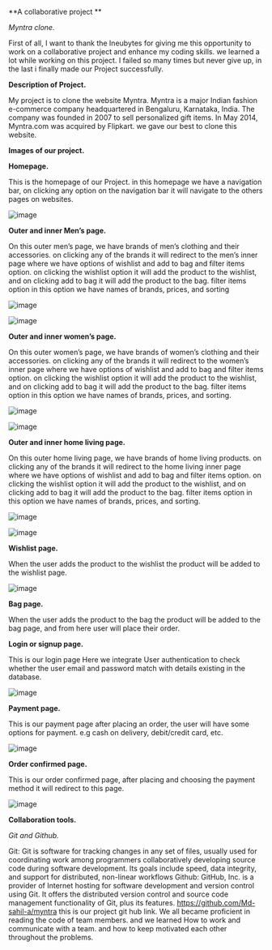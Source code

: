 **A collaborative project **

*Myntra clone.*


First of all, I want to thank the Ineubytes for giving me this opportunity to work on a collaborative project and enhance my coding skills.
we learned a lot while working on this project. I failed so many times but  never give up, in the last i finally made our Project successfully.


**Description of Project.**

My project is to clone the website Myntra. 
Myntra is a major Indian fashion e-commerce company headquartered in Bengaluru, Karnataka, India. 
The company was founded in 2007 to sell personalized gift items. In May 2014, Myntra.com was acquired by Flipkart.
we gave our best to clone this website.

**Images of our project.** 

**Homepage.**

This is the homepage of our Project. 
in this homepage we have a navigation bar, on clicking any option on the navigation bar it will navigate to the others pages on websites.

![image](https://user-images.githubusercontent.com/77974484/161418508-820faf68-9cea-4570-9fe5-6fe50085a908.png)

**Outer and inner Men’s page.**

On this outer men’s page, we have brands of men’s clothing and their accessories. on clicking any of the brands it will redirect to the men’s inner page where we have options of wishlist and add to bag and filter items option.
on clicking the wishlist option it will add the product to the wishlist, 
and on clicking add to bag it will add the product to the bag. filter items option in this option we have names of brands, prices, and sorting

![image](https://user-images.githubusercontent.com/77974484/161418568-fb6db3cb-47c9-4911-b486-0648ef79ceb3.png)

![image](https://user-images.githubusercontent.com/77974484/161418579-9ec6c7b1-8474-4c21-8927-04800e9c0804.png)

**Outer and inner women’s page.**

On this outer women’s page, we have brands of women’s clothing and their accessories. on clicking any of the brands it will redirect to the women’s inner page where we have options of wishlist and add to bag and filter items option.
on clicking the wishlist option it will add the product to the wishlist, and on clicking add to bag it will add the product to the bag. 
filter items option in this option we have names of brands, prices, and sorting.

![image](https://user-images.githubusercontent.com/77974484/161418616-0103de9b-804e-403e-b59b-16bd4f012dc8.png)

![image](https://user-images.githubusercontent.com/77974484/161418629-2f55ef0c-c323-4bd0-86ec-2d04092e4af0.png)

**Outer and inner home living page.**

On this outer home living page, we have brands of home living products. on clicking any of the brands it will redirect to the home living inner page where we have options of wishlist and 
add to bag and filter items option. on clicking the wishlist option it will add the product to the wishlist, and on clicking add to bag it will add the product to the bag. 
filter items option in this option we have names of brands, prices, and sorting.

![image](https://user-images.githubusercontent.com/77974484/161418666-9f75ebdd-a6e4-470e-8190-8699b6dd64b4.png)

![image](https://user-images.githubusercontent.com/77974484/161418677-6aa9fb78-083b-4986-b774-5b74b44b157f.png)

**Wishlist page.**

When the user adds the product to the wishlist the product will be added to the wishlist page.

![image](https://user-images.githubusercontent.com/77974484/161418767-c17d11ce-3a7d-4f2d-9abe-b2ac1ab0e1bd.png)

**Bag page.**

When the user adds the product to the bag the product will be added to the bag page, and from here user will place their order.

**Login or signup page.**

This is our login page Here we integrate User authentication to check whether the user email and password match with details existing in the database.


![image](https://user-images.githubusercontent.com/77974484/161418840-a913c3ff-e219-4ec0-9467-4320cd787eb0.png)

**Payment page.**

This is our payment page after placing an order, the user will have some options for payment. e.g cash on delivery, debit/credit card, etc.

![image](https://user-images.githubusercontent.com/77974484/161418887-c30e9832-e415-4de7-bc24-f5e83f4605a0.png)

**Order confirmed page.**

This is our order confirmed page, after placing and choosing the payment method it will redirect to this page.

![image](https://user-images.githubusercontent.com/77974484/161433073-291a3727-c191-42ad-be92-dd453264de10.png)

**Collaboration tools.**

*Git and Github.*

Git: Git is software for tracking changes in any set of files, usually used for coordinating work among programmers collaboratively developing source code during software development. Its goals include speed, data integrity, and support for distributed, non-linear workflows
Github: GitHub, Inc. is a provider of Internet hosting for software development and version control using Git. It offers the distributed version control and source code management functionality of Git, plus its features.
https://github.com/Md-sahil-a/myntra this is our project git hub link.
We all became proficient in reading the code of team members. and we learned How to work and communicate with a team. and how to keep motivated each other throughout the problems.















